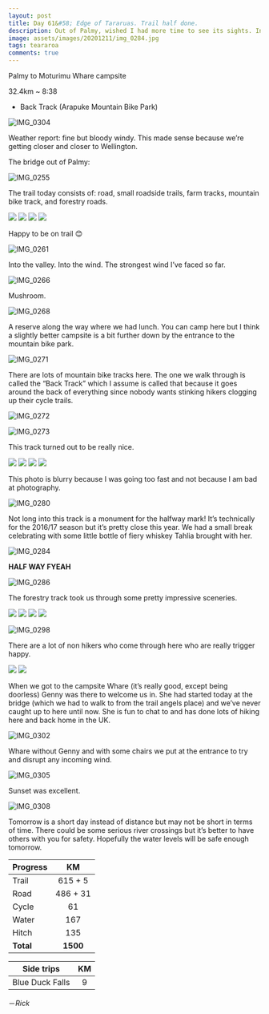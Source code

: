 ```yaml
---
layout: post
title: Day 61&#58; Edge of Tararuas. Trail half done. 
description: Out of Palmy, wished I had more time to see its sights. Into the fringe of the Tararua Ranges. Also today we passed the halfway mark!
image: assets/images/20201211/img_0284.jpg
tags: teararoa
comments: true
---
```


Palmy to Moturimu Whare campsite

32.4km ~ 8:38

- Back Track (Arapuke Mountain Bike Park)

![IMG_0304](/assets/images/20201211/img_0304.jpg)

Weather report: fine but bloody windy. This made sense because we’re getting closer and closer to Wellington. 

The bridge out of Palmy:

![IMG_0255](/assets/images/20201211/img_0255.jpg)

The trail today consists of: road, small roadside trails, farm tracks, mountain bike track, and forestry roads. 

<div class="gallery" data-columns="2">
  <img src="/assets/images/20201211/img_0257.jpg">
  <img src="/assets/images/20201211/img_0258.jpg">
  <img src="/assets/images/20201211/img_0259.jpg">
  <img src="/assets/images/20201211/img_0260.jpg">
</div>

Happy to be on trail 😊

![IMG_0261](/assets/images/20201211/img_0261.jpg)

Into the valley. Into the wind. The strongest wind I’ve faced so far. 

![IMG_0266](/assets/images/20201211/img_0266.jpg)

Mushroom.

![IMG_0268](/assets/images/20201211/img_0268.jpg)

A reserve along the way where we had lunch. You can camp here but I think a slightly better campsite is a bit further down by the entrance to the mountain bike park. 

![IMG_0271](/assets/images/20201211/img_0271.jpg)

There are lots of mountain bike tracks here. The one we walk through is called the “Back Track” which I assume is called that because it goes around the back of everything since nobody wants stinking hikers clogging up their cycle trails. 

![IMG_0272](/assets/images/20201211/img_0272.jpg)

![IMG_0273](/assets/images/20201211/img_0273.jpg)

This track turned out to be really nice.

<div class="gallery" data-columns="2">
  <img src="/assets/images/20201211/img_0275.jpg">
  <img src="/assets/images/20201211/img_0276.jpg">
  <img src="/assets/images/20201211/img_0279.jpg">
  <img src="/assets/images/20201211/img_0281.jpg">
</div>

This photo is blurry because I was going too fast and not because I am bad at photography. 

![IMG_0280](/assets/images/20201211/img_0280.jpg)

Not long into this track is a monument for the halfway mark! It’s technically for the 2016/17 season but it’s pretty close this year. We had a small break celebrating with some little bottle of fiery whiskey Tahlia brought with her. 

![IMG_0284](/assets/images/20201211/img_0284.jpg)

**HALF WAY FYEAH**

![IMG_0286](/assets/images/20201211/img_0286.jpg)

The forestry track took us through some pretty impressive sceneries. 

<div class="gallery" data-columns="2">
  <img src="/assets/images/20201211/img_0289.jpg">
  <img src="/assets/images/20201211/img_0291.jpg">
  <img src="/assets/images/20201211/img_0293.jpg">
  <img src="/assets/images/20201211/img_0294.jpg">
</div>

![IMG_0298](/assets/images/20201211/img_0298.jpg)

There are a lot of non hikers who come through here who are really trigger happy. 

<div class="gallery" data-columns="2">
  <img src="/assets/images/20201211/img_0299.jpg">
  <img src="/assets/images/20201211/img_0301.jpg">
</div>

When we got to the campsite Whare (it’s really good, except being doorless) Genny was there to welcome us in. She had started today at the bridge (which we had to walk to from the trail angels place) and we’ve never caught up to here until now. She is fun to chat to and has done lots of hiking here and back home in the UK.

![IMG_0302](/assets/images/20201211/img_0302.jpg)

Whare without Genny and with some chairs we put at the entrance to try and disrupt any incoming wind. 

![IMG_0305](/assets/images/20201211/img_0305.jpg)

Sunset was excellent. 

![IMG_0308](/assets/images/20201211/img_0308.jpg)

Tomorrow is a short day instead of distance but may not be short in terms of time. There could be some serious river crossings but it’s better to have others with you for safety. Hopefully the water levels will be safe enough tomorrow. 

| Progress | KM |
| ---- |:----:|
| Trail | 615 + 5 |
| Road | 486 + 31 |
| Cycle | 61 |
| Water | 167 |
| Hitch | 135 |
| **Total** | **1500** |

| Side trips | KM |
| ---- |:----:|
| Blue Duck Falls | 9 |



－_Rick_